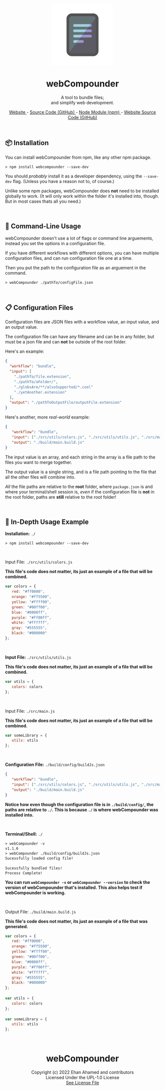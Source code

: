 <br>
<br>
<p align="center"><a href="https://webcompounder.ehan.dev/"><img width="200" height="200" src="./assets/img/icon.png"></a></p>
<h1 align="center"> webCompounder </h1>
<p align="center"> A tool to bundle files; <br> and simplify web development. </p> 
<p align="center"> <a href="https://webcompounder.ehan.dev/"> Website </a> - <a href="https://github.com/EhanAhamed/webCompounder"> Source Code (GitHub) </a> - <a href="https://www.npmjs.com/package/webcompounder"> Node Module (npm) </a> - <a href="https://github.com/EhanAhamed/webcompounder.ehan.dev/"> Website Source Code (GitHub) </a> </p>

<br>
<h2>📦 Installation </h2>

You can install webCompounder from npm, like any other npm package.

```shell
> npm install webcompounder --save-dev
```

You should _probably_ install it as a developer dependency, using the `--save-dev` flag. (Unless you have a reason not to, of course.)

Unlike some npm packages, webCompounder does **not** need to be installed globally to work. (It will only work within the folder it's installed into, though. But in most cases thats all you need.)

<br>
<h2>🔧 Command-Line Usage</h2>

webCompounder doesn't use a lot of flags or command line arguements, instead you set the options in a configuration file.

If you have different workflows with different options, you can have multiple configuration files, and can run configuration file one at a time.

Then you put the path to the configuration file as an arguement in the command.

```shell
> webCompounder ./pathTo/configFile.json
```

<br>
<h2>📋 Configuration Files</h2>

Configuration files are JSON files with a workflow value, an input value, and an output value.

The configuration file can have any filename and can be in any folder, but must be a json file and can **not** be outside of the root folder.

Here's an example:

```json
{
  "workflow": "bundle",
  "input": [
    "./pathTo/file.extension",
    "./pathTo/aFolder/",
    "./globsAre/**/alsoSupported/*.cool"
    "./yetAnother.extension"
  ],
  "output": "./pathToOutputFile/outputFile.extension"
}
```

Here's another, more _real-world_ example:

```json
{
   "workflow": "bundle",
   "input": ["./src/utils/colors.js", "./src/utils/utils.js", "./src/main.js"],
   "output": "./build/main.build.js"
}
```

The input value is an array, and each string in the array is a file path to the files you want to merge together.

The output value is a single string, and is a file path pointing to the file that all the other files will combine into.

_All_ the file paths are relative to the **root** folder, where `package.json` is and where your terminal/shell session is, _even_ if the configuration file is **not** in the root folder, paths are **still** relative to the root folder!

<br>
<h2>📁 In-Depth Usage Example </h2>

**Installation:** `./`

```shell
> npm install webcompounder --save-dev
```

<br>

Input File: `./src/utils/colors.js`

**This file's code does not matter, its just an example of a file that will be combined.**

```javascript
var colors = {
   red: "#ff0000",
   orange: "#ff5500",
   yellow: "#ffff00",
   green: "#00ff00",
   blue: "#0000ff",
   purple: "#ff00ff",
   white: "#ffffff",
   gray: "#555555",
   black: "#000000"
};
```

<br>

**Input File:** `./src/utils/utils.js`

**This file's code does not matter, its just an example of a file that will be combined.**

```javascript
var utils = {
   colors: colors
};
```

<br>

Input File: `./src/main.js`

**This file's code does not matter, its just an example of a file that will be combined.**

```javascript
var someLibrary = {
   utils: utils
};
```

<br>

**Configuration File:** `./build/config/buildJs.json`

```json
{
   "workflow": "bundle",
   "input": ["./src/utils/colors.js", "./src/utils/utils.js", "./src/main.js"],
   "output": "./build/main.build.js"
}
```

**Notice how even though the configuration file is in `./build/config/`, the paths are relative to `./`. This is because `./` is where webCompounder was installed into.**

<br>

**Terminal/Shell:** `./`

```shell
> webCompounder -v
v1.1.6
> webCompounder ./build/config/buildJs.json
Sucessfully loaded config file!

Sucessfully bundled files!
Process Complete!
```

**You can run `webCompounder -v` or `webCompounder --version` to check the version of webCompounder that's installed. This also helps test if webCompounder is working.**

<br>

Output File: `./build/main.build.js`

**This file's code does not matter, its just an example of a file that was generated.**

```javascript
var colors = {
   red: "#ff0000",
   orange: "#ff5500",
   yellow: "#ffff00",
   green: "#00ff00",
   blue: "#0000ff",
   purple: "#ff00ff",
   white: "#ffffff",
   gray: "#555555",
   black: "#000000"
};

var utils = {
   colors: colors
};

var someLibrary = {
   utils: utils
};
```

<br>

<h1 align="center"> webCompounder </h1>
<p align="center">Copyright (c) 2022 Ehan Ahamed and contributors <br> Licensed Under the UPL-1.0 License <br> <a href="https://raw.ehan.dev/webCompounder/LICENSE.txt">See License File</a></p>
<br />
<br />
